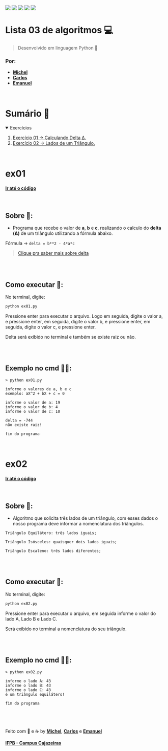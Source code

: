 <a href="#Sumário-"><img src="https://img.shields.io/badge/Exerc%C3%ADcios-2-blue?style=for-the-badge"/></a>
<img src="https://img.shields.io/github/stars/Atividades-de-Algoritmos/Lista03-algortimos?style=for-the-badge"/>
<img src="https://img.shields.io/badge/Lingua-Portugu%C3%AAs--Brasileiro-brightgreen?style=for-the-badge"/>
<a href="https://github.com/Atividades-de-Algoritmos/Lista03-algoritmos/graphs/contributors"><img src="https://img.shields.io/github/contributors/Atividades-de-Algoritmos/Lista03-algortimos.svg?style=for-the-badge"/></a>
<a href="https://github.com/Atividades-de-Algoritmos/Lista03-algoritmos/blob/main/LICENSE"><img src="https://img.shields.io/github/license/Atividades-de-Algoritmos/Lista03-algortimos.svg?style=for-the-badge"/></a>

# Lista 03 de algoritmos 💻
> Desenvolvido em linguagem Python 🐍
### Por:
- [**Michel**](https://github.com/MichelZero)
- [**Carlos**](https://github.com/SmokeDevL)
- [**Emanuel**](https://github.com/emanuelfranklyn)

<br>

# Sumário 🧮
<details open="open">
    <summary>Exercícios</summary>
    <ol>
        <li>
            <a href="#ex01">Exercício 01 -> Calculando Delta Δ.</a>
        </li>
        <li>
            <a href="#ex02">Exercício 02 -> Lados de um Triângulo.</a>
        </li>
    </ol>
</details>

<br>

# ex01
#### <a href="https://github.com/Atividades-de-Algoritmos/Lista03-algoritmos/blob/main/ex01.py">Ir até o código</a>

<br>

## Sobre 📒:
- Programa que recebe o valor de **a**, **b** e **c**, realizando o calculo do **delta (Δ)** de um triângulo utilizando a fórmula abaixo.

Fórmula -> `delta = b**2 - 4*a*c`

> [Clique pra saber mais sobre delta](https://www.youtube.com/watch?v=jOrVjrGy4iE)

<br><br>

## Como executar 💽:

No terminal, digite:
```cmd
python ex01.py
```
Pressione enter para executar o arquivo. Logo em seguida, digite o valor a, e pressione enter, em seguida, digite o valor b, e pressione enter, em seguida, digite o valor c, e pressione enter.

Delta será exibido no terminal e também se existe raiz ou não.

<br><br>

## Exemplo no cmd 👨‍💻:
```
> python ex01.py

informe o valores de a, b e c
exemplo: aX^2 + bX + c = 0

informe o valor de a: 19
informe o valor de b: 4
informe o valor de c: 10

delta = -744
não existe raiz!

fim do programa
```
<br>
  
# ex02
#### <a href="https://github.com/Atividades-de-Algoritmos/Lista03-algoritmos/blob/main/ex02.py">Ir até o código</a>

<br>

## Sobre 📒:
 - Algoritmo que solicita três lados de um triângulo, com esses dados o nosso programa deve informar a nomenclatura dos triângulos.

 `Triângulo Equilátero: três lados iguais;`
 
 `Triângulo Isósceles: quaisquer dois lados iguais;`
 
 `Triângulo Escaleno: três lados diferentes;`

<br><br>

## Como executar 💽:
No terminal, digite:
```cmd
python ex02.py
```
Pressione enter para executar o arquivo, em seguida informe o valor do lado A, Lado B e Lado C.

Será exibido no terminal a nomenclatura do seu triângulo.

<br><br>

## Exemplo no cmd 👨‍💻:
```
> python ex02.py

informe o lado A: 43
informe o lado B: 43
informe o lado C: 43
é um triângulo equilátero!

fim do programa
```

<br>

#

Feito com 💚 e ☕ by [**Michel**](https://github.com/MichelZero), [**Carlos**](https://github.com/SmokeDevL) e [**Emanuel**](https://github.com/emanuelfranklyn)

[**IFPB - Campus Cajazeiras**](https://www.ifpb.edu.br)
